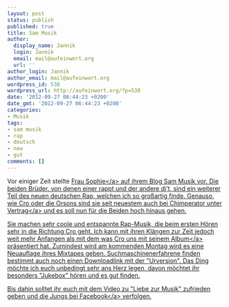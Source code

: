 ```yaml
---
layout: post
status: publish
published: true
title: Sam Musik
author:
  display_name: Jannik
  login: Jannik
  email: mail@aufeinwort.org
  url: ''
author_login: Jannik
author_email: mail@aufeinwort.org
wordpress_id: 538
wordpress_url: http://aufeinwort.org/?p=538
date: '2012-09-27 08:44:23 +0200'
date_gmt: '2012-09-27 06:44:23 +0200'
categories:
- Musik
tags:
- sam musik
- rap
- deutsch
- new
- gut
comments: []
---
```

<p>Vor einiger Zeit stellte <a href="https:&#47;&#47;twitter.com&#47;_spohie_">Frau Sophie<&#47;a> auf ihrem Blog Sam Musik vor. Die beiden Br&uuml;der, von denen einer rappt und der andere dj't, sind ein weiterer Teil des neuen deutschen Rap, welchen ich so gro&szlig;artig finde. Genauso, wie Cro oder die Orsons sind sie seit neuestem auch bei <a href="http:&#47;&#47;oberbilkoverthetop.wordpress.com&#47;2012&#47;09&#47;26&#47;sam-musik-bei-chimperator&#47;">Chimperator unter Vertrag<&#47;a> und es soll nun f&uuml;r die Beiden hoch hinaus gehen.</p>
<p>Sie machen sehr coole und entspannte Rap-Musik, die beim ersten H&ouml;ren sehr in die Richtung Cro geht. Ich kann mit ihren Kl&auml;ngen zur Zeit jedoch weit mehr Anfangen als mit dem was Cro uns mit seinem <a href="http:&#47;&#47;aufeinwort.org&#47;2012&#47;07&#47;uber-raop-von-cro&#47;">Album<&#47;a> pr&auml;sentiert hat. Zumindest wird am kommenden Montag wird es eine Neuauflage ihres Mixtapes geben. Suchmaschinenerfahrene finden bestimmt auch noch einen Downloadlink mit der "Urversion". Das Ding m&ouml;chte ich euch unbedingt sehr ans Herz legen, davon m&ouml;chtet ihr besonders "Jukebox" h&ouml;ren und es gut finden.</p>
<p>Bis dahin solltet ihr euch mit dem Video zu "Liebe zur Musik" zufrieden geben und die Jungs bei <a href="https:&#47;&#47;www.facebook.com&#47;SamsWelt">Facebook<&#47;a> verfolgen. </p>

